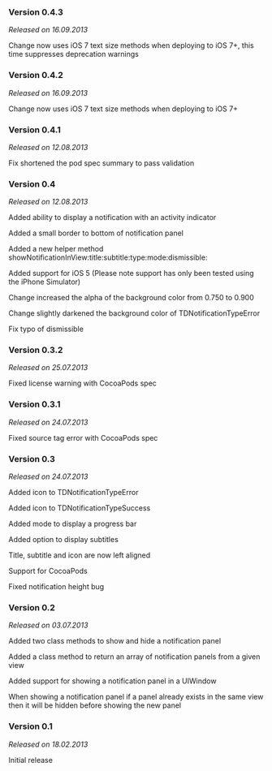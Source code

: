 ### Version 0.4.3

*Released on 16.09.2013*

Change now uses iOS 7 text size methods when deploying to iOS 7+, this time suppresses deprecation warnings

### Version 0.4.2

*Released on 16.09.2013*

Change now uses iOS 7 text size methods when deploying to iOS 7+

### Version 0.4.1

*Released on 12.08.2013*

Fix shortened the pod spec summary to pass validation

### Version 0.4

*Released on 12.08.2013*

Added ability to display a notification with an activity indicator

Added a small border to bottom of notification panel

Added a new helper method showNotificationInView:title:subtitle:type:mode:dismissible:

Added support for iOS 5 (Please note support has only been tested using the iPhone Simulator)

Change increased the alpha of the background color from 0.750 to 0.900

Change slightly darkened the background color of TDNotificationTypeError

Fix typo of dismissible

### Version 0.3.2

*Released on 25.07.2013*

Fixed license warning with CocoaPods spec

### Version 0.3.1

*Released on 24.07.2013*

Fixed source tag error with CocoaPods spec

### Version 0.3

*Released on 24.07.2013*

Added icon to TDNotificationTypeError

Added icon to TDNotificationTypeSuccess

Added mode to display a progress bar

Added option to display subtitles

Title, subtitle and icon are now left aligned

Support for CocoaPods

Fixed notification height bug

### Version 0.2

*Released on 03.07.2013*

Added two class methods to show and hide a notification panel

Added a class method to return an array of notification panels from a given view

Added support for showing a notification panel in a UIWindow

When showing a notification panel if a panel already exists in the same view then it will be hidden before showing the new panel

### Version 0.1

*Released on 18.02.2013*

Initial release